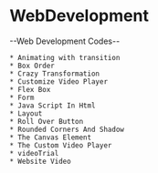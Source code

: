 # WebDevelopment
--Web Development Codes--

    * Animating with transition
    * Box Order
    * Crazy Transformation
    * Customize Video Player
    * Flex Box
    * Form
    * Java Script In Html
    * Layout
    * Roll Over Button
    * Rounded Corners And Shadow
    * The Canvas Element
    * The Custom Video Player
    * videoTrial
    * Website Video
